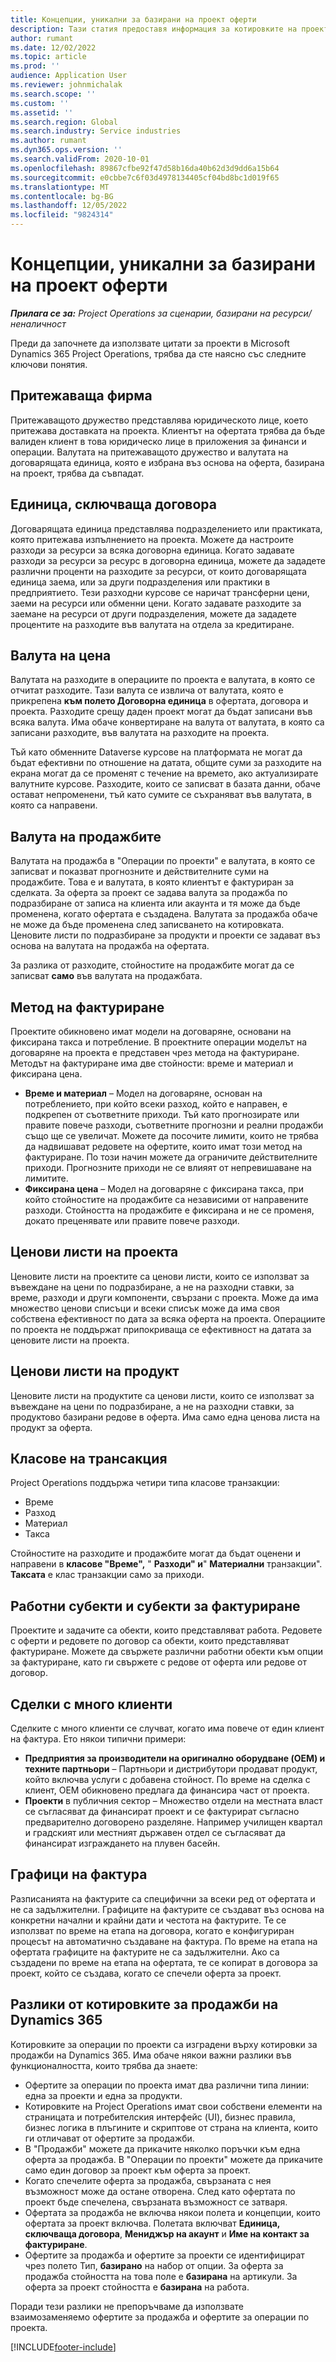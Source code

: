 ```yaml
---
title: Концепции, уникални за базирани на проект оферти
description: Тази статия предоставя информация за котировките на проекти в Microsoft Dynamics 365 Project Operations.
author: rumant
ms.date: 12/02/2022
ms.topic: article
ms.prod: ''
audience: Application User
ms.reviewer: johnmichalak
ms.search.scope: ''
ms.custom: ''
ms.assetid: ''
ms.search.region: Global
ms.search.industry: Service industries
ms.author: rumant
ms.dyn365.ops.version: ''
ms.search.validFrom: 2020-10-01
ms.openlocfilehash: 89867cfbe92f47d58b16da40b62d3d9dd6a15b64
ms.sourcegitcommit: e0cbbe7c6f03d4978134405cf04bd8bc1d019f65
ms.translationtype: MT
ms.contentlocale: bg-BG
ms.lasthandoff: 12/05/2022
ms.locfileid: "9824314"
---
```

# <a name="concepts-unique-to-project-based-quotes"></a>Концепции, уникални за базирани на проект оферти

_**Прилага се за:** Project Operations за сценарии, базирани на ресурси/неналичност_

Преди да започнете да използвате цитати за проекти в Microsoft Dynamics 365 Project Operations, трябва да сте наясно със следните ключови понятия.

## <a name="owning-company"></a>Притежаваща фирма

Притежаващото дружество представлява юридическото лице, което притежава доставката на проекта. Клиентът на офертата трябва да бъде валиден клиент в това юридическо лице в приложения за финанси и операции. Валутата на притежаващото дружество и валутата на договарящата единица, която е избрана въз основа на оферта, базирана на проект, трябва да съвпадат.

## <a name="contracting-unit"></a>Единица, сключваща договора

Договарящата единица представлява подразделението или практиката, която притежава изпълнението на проекта. Можете да настроите разходи за ресурси за всяка договорна единица. Когато задавате разходи за ресурси за ресурс в договорна единица, можете да зададете различни проценти на разходите за ресурси, от които договарящата единица заема, или за други подразделения или практики в предприятието. Тези разходни курсове се наричат трансферни цени, заеми на ресурси или обменни цени. Когато задавате разходите за заемане на ресурси от други подразделения, можете да зададете процентите на разходите във валутата на отдела за кредитиране.

## <a name="cost-currency"></a>Валута на цена

Валутата на разходите в операциите по проекта е валутата, в която се отчитат разходите. Тази валута се извлича от валутата, която е прикрепена **към полето Договорна единица** в офертата, договора и проекта. Разходите срещу даден проект могат да бъдат записани във всяка валута. Има обаче конвертиране на валута от валутата, в която са записани разходите, във валутата на разходите на проекта.

Тъй като обменните Dataverse курсове на платформата не могат да бъдат ефективни по отношение на датата, общите суми за разходите на екрана могат да се променят с течение на времето, ако актуализирате валутните курсове. Разходите, които се записват в базата данни, обаче остават непроменени, тъй като сумите се съхраняват във валутата, в която са направени.

## <a name="sales-currency"></a>Валута на продажбите

Валутата на продажба в "Операции по проекти" е валутата, в която се записват и показват прогнозните и действителните суми на продажбите. Това е и валутата, в която клиентът е фактуриран за сделката. За оферта за проект се задава валута за продажба по подразбиране от записа на клиента или акаунта и тя може да бъде променена, когато офертата е създадена. Валутата за продажба обаче не може да бъде променена след записването на котировката. Ценовите листи по подразбиране за продукти и проекти се задават въз основа на валутата на продажба на офертата.

За разлика от разходите, стойностите на продажбите могат да се записват **само** във валутата на продажбата.

## <a name="billing-method"></a>Метод на фактуриране

Проектите обикновено имат модели на договаряне, основани на фиксирана такса и потребление. В проектните операции моделът на договаряне на проекта е представен чрез метода на фактуриране. Методът на фактуриране има две стойности: време и материал и фиксирана цена.

- **Време и материал**  – Модел на договаряне, основан на потреблението, при който всеки разход, който е направен, е подкрепен от съответните приходи. Тъй като прогнозирате или правите повече разходи, съответните прогнозни и реални продажби също ще се увеличат. Можете да посочите лимити, които не трябва да надвишават редовете на офертите, които имат този метод на фактуриране. По този начин можете да ограничите действителните приходи. Прогнозните приходи не се влияят от непревишаване на лимитите.
- **Фиксирана цена**  – Модел на договаряне с фиксирана такса, при който стойностите на продажбите са независими от направените разходи. Стойността на продажбите е фиксирана и не се променя, докато преценявате или правите повече разходи.

## <a name="project-price-lists"></a>Ценови листи на проекта

Ценовите листи на проектите са ценови листи, които се използват за въвеждане на цени по подразбиране, а не на разходни ставки, за време, разходи и други компоненти, свързани с проекта. Може да има множество ценови списъци и всеки списък може да има своя собствена ефективност по дата за всяка оферта на проекта. Операциите по проекта не поддържат припокриваща се ефективност на датата за ценовите листи на проекта.

## <a name="product-price-lists"></a>Ценови листи на продукт

Ценовите листи на продуктите са ценови листи, които се използват за въвеждане на цени по подразбиране, а не на разходни ставки, за продуктово базирани редове в оферта. Има само една ценова листа на продукт за оферта.

## <a name="transaction-classes"></a>Класове на трансакция

Project Operations поддържа четири типа класове транзакции:

- Време
- Разход
- Материал
- Такса

Стойностите на разходите и продажбите могат да бъдат оценени и направени в **класове "Време",** " **Разходи" и**" **Материални** транзакции". **Таксата** е клас транзакции само за приходи.

## <a name="work-entities-and-billing-entities"></a>Работни субекти и субекти за фактуриране

Проектите и задачите са обекти, които представляват работа. Редовете с оферти и редовете по договор са обекти, които представляват фактуриране. Можете да свържете различни работни обекти към опции за фактуриране, като ги свържете с редове от оферта или редове от договор.

## <a name="multi-customer-deals"></a>Сделки с много клиенти

Сделките с много клиенти се случват, когато има повече от един клиент на фактура. Ето някои типични примери:

- **Предприятия за производители на оригинално оборудване (OEM) и техните партньори**  – Партньори и дистрибутори продават продукт, който включва услуги с добавена стойност. По време на сделка с клиент, OEM обикновено предлага да финансира част от проекта.
- **Проекти**  в публичния сектор – Множество отдели на местната власт се съгласяват да финансират проект и се фактурират съгласно предварително договорено разделяне. Например училищен квартал и градският или местният държавен отдел се съгласяват да финансират изграждането на плувен басейн.

## <a name="invoice-schedules"></a>Графици на фактура

Разписанията на фактурите са специфични за всеки ред от офертата и не са задължителни. Графиците на фактурите се създават въз основа на конкретни начални и крайни дати и честота на фактурите. Те се използват по време на етапа на договора, когато е конфигуриран процесът на автоматично създаване на фактура. По време на етапа на офертата графиците на фактурите не са задължителни. Ако са създадени по време на етапа на офертата, те се копират в договора за проект, който се създава, когато се спечели оферта за проект.

## <a name="differences-from-dynamics-365-sales-quotes"></a>Разлики от котировките за продажби на Dynamics 365

Котировките за операции по проекти са изградени върху котировки за продажби на Dynamics 365. Има обаче някои важни разлики във функционалността, които трябва да знаете:

- Офертите за операции по проекта имат два различни типа линии: една за проекти и една за продукти.
- Котировките на Project Operations имат свои собствени елементи на страницата и потребителския интерфейс (UI), бизнес правила, бизнес логика в плъгините и скриптове от страна на клиента, които ги отличават от офертите за продажби.
- В "Продажби" можете да прикачите няколко поръчки към една оферта за продажба. В "Операции по проекти" можете да прикачите само един договор за проект към оферта за проект.
- Когато спечелите оферта за продажба, свързаната с нея възможност може да остане отворена. След като офертата по проект бъде спечелена, свързаната възможност се затваря.
- Офертата за продажба не включва някои полета и концепции, които офертата за проект включва. Полетата включват **Единица, сключваща договора**, **Мениджър на акаунт** и **Име на контакт за фактуриране**.
- Офертите за продажба и офертите за проекти се идентифицират чрез полето Тип, **базирано** на набор от опции. За оферта за продажба стойността на това поле е **базирана** на артикули. За оферта за проект стойността е **базирана** на работа.

Поради тези разлики не препоръчваме да използвате взаимозаменяемо офертите за продажба и офертите за операции по проекта.

[!INCLUDE[footer-include](../includes/footer-banner.md)]
